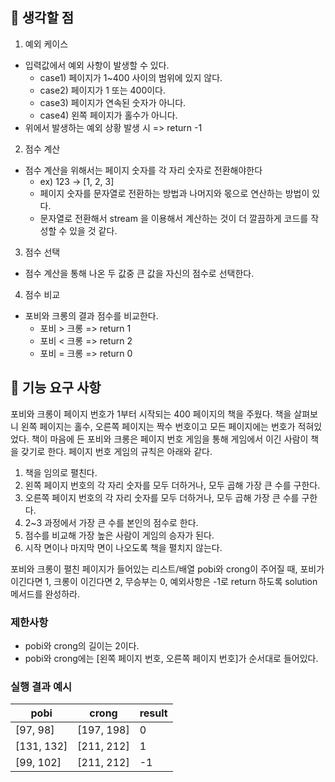 ## 👀 생각할 점

1. 예외 케이스
+ 입력값에서 예외 사항이 발생할 수 있다.
    + case1) 페이지가 1~400 사이의 범위에 있지 않다.
    + case2) 페이지가 1 또는 400이다.
    + case3) 페이지가 연속된 숫자가 아니다.
    + case4) 왼쪽 페이지가 홀수가 아니다.
+ 위에서 발생하는 예외 상황 발생 시 => return -1

2. 점수 계산 
+ 점수 계산을 위해서는 페이지 숫자를 각 자리 숫자로 전환해야한다 
  + ex) 123 -> [1, 2, 3]
  + 페이지 숫자를 문자열로 전환하는 방법과 나머지와 몫으로 연산하는 방법이 있다.
  + 문자열로 전환해서 stream 을 이용해서 계산하는 것이 더 깔끔하게 코드를 작성할 수 있을 것 같다.
  
3. 점수 선택
+ 점수 계산을 통해 나온 두 값중 큰 값을 자신의 점수로 선택한다.
4. 점수 비교
+ 포비와 크롱의 결과 점수를 비교한다.
  + 포비 > 크롱 => return 1
  + 포비 < 크롱 => return 2
  + 포비 = 크롱 => return 0

## 🚀 기능 요구 사항

포비와 크롱이 페이지 번호가 1부터 시작되는 400 페이지의 책을 주웠다. 책을 살펴보니 왼쪽 페이지는 홀수, 오른쪽 페이지는 짝수 번호이고 모든 페이지에는 번호가 적혀있었다. 책이 마음에 든 포비와 크롱은 페이지 번호 게임을 통해 게임에서 이긴 사람이 책을 갖기로 한다. 페이지 번호 게임의 규칙은 아래와 같다.

1. 책을 임의로 펼친다.
2. 왼쪽 페이지 번호의 각 자리 숫자를 모두 더하거나, 모두 곱해 가장 큰 수를 구한다.
3. 오른쪽 페이지 번호의 각 자리 숫자를 모두 더하거나, 모두 곱해 가장 큰 수를 구한다.
4. 2~3 과정에서 가장 큰 수를 본인의 점수로 한다.
5. 점수를 비교해 가장 높은 사람이 게임의 승자가 된다.
6. 시작 면이나 마지막 면이 나오도록 책을 펼치지 않는다.

포비와 크롱이 펼친 페이지가 들어있는 리스트/배열 pobi와 crong이 주어질 때, 포비가 이긴다면 1, 크롱이 이긴다면 2, 무승부는 0, 예외사항은 -1로 return 하도록 solution 메서드를 완성하라.

### 제한사항

- pobi와 crong의 길이는 2이다.
- pobi와 crong에는 [왼쪽 페이지 번호, 오른쪽 페이지 번호]가 순서대로 들어있다.

### 실행 결과 예시

| pobi | crong | result |
| --- | --- | --- |
| [97, 98] | [197, 198] | 0 |
| [131, 132] | [211, 212] | 1 |
| [99, 102] | [211, 212] | -1 |
